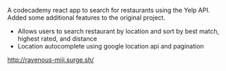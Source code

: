 A codecademy react app to search for restaurants using the Yelp API.  Added some additional features to the original project.
- Allows users to search restaurant by location and sort by best match, highest rated, and distance
- Location autocomplete using google location api and pagination

http://ravenous-miji.surge.sh/

